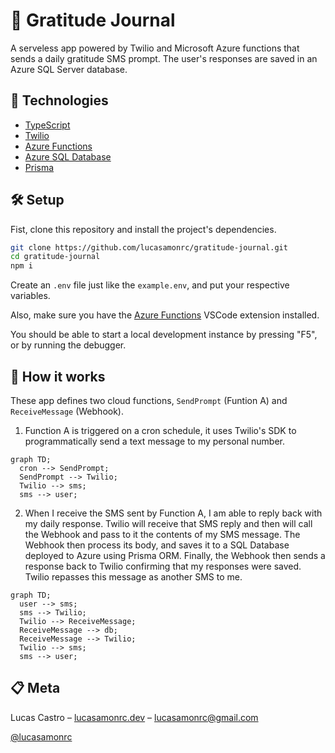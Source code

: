 # 🙏 Gratitude Journal

A serveless app powered by Twilio and Microsoft Azure functions that sends a daily gratitude SMS prompt. The user's responses are saved in an Azure SQL Server database.

## 🚀 Technologies

- [TypeScript](https://www.typescriptlang.org/)
- [Twilio](https://twilio.com/)
- [Azure Functions](https://azure.microsoft.com/en-us/services/functions)
- [Azure SQL Database](https://azure.microsoft.com/en-us/products/azure-sql/database)
- [Prisma](https://www.prisma.io/)

## 🛠 Setup

Fist, clone this repository and install the project's dependencies.

```bash
git clone https://github.com/lucasamonrc/gratitude-journal.git
cd gratitude-journal
npm i
```

Create an `.env` file just like the `example.env`, and put your respective variables.

Also, make sure you have the [Azure Functions](https://github.com/features/actions) VSCode extension installed.

You should be able to start a local development instance by pressing "F5", or by running the debugger.

## 🔌 How it works

These app defines two cloud functions, `SendPrompt` (Funtion A) and `ReceiveMessage` (Webhook).

1. Function A is triggered on a cron schedule, it uses Twilio's SDK to programmatically send a text message to my personal number.

```mermaid
graph TD;
  cron --> SendPrompt;
  SendPrompt --> Twilio;
  Twilio --> sms;
  sms --> user;
```

2. When I receive the SMS sent by Function A, I am able to reply back with my daily response. Twilio will receive that SMS reply and then will call the Webhook and pass to it the contents of my SMS message. The Webhook then process its body, and saves it to a SQL Database deployed to Azure using Prisma ORM. Finally, the Webhook then sends a response back to Twilio confirming that my responses were saved. Twilio repasses this message as another SMS to me.

```mermaid
graph TD;
  user --> sms;
  sms --> Twilio;
  Twilio --> ReceiveMessage;
  ReceiveMessage --> db;
  ReceiveMessage --> Twilio;
  Twilio --> sms;
  sms --> user;
```

## 📋 Meta

Lucas Castro – [lucasamonrc.dev](https://www.lucasamonrc.dev) – lucasamonrc@gmail.com

[@lucasamonrc](https://github.com/lucasamonrc)
